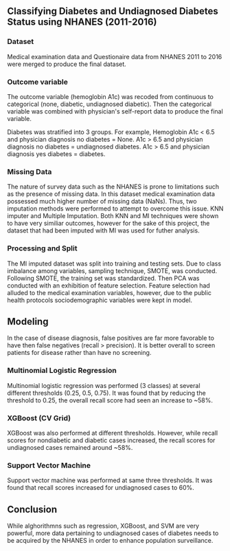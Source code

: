 ## Classifying Diabetes and Undiagnosed Diabetes Status using NHANES (2011-2016)

### Dataset
Medical examination data and Questionaire data from NHANES 2011 to 2016 were merged to produce the final dataset.

### Outcome variable
The outcome variable (hemoglobin A1c) was recoded from continuous to categorical (none, diabetic, undiagnosed diabetic).
Then the categorical variable was combined with physician's self-report data to produce the final variable.

Diabetes was stratified into 3 groups. 
For example, 
  Hemoglobin A1c < 6.5 and physician diagnosis no diabetes = None.
  A1c > 6.5 and physician diagnosis no diabetes = undiagnosed diabetes.
  A1c > 6.5 and physician diagnosis yes diabetes = diabetes.

### Missing Data
The nature of survey data such as the NHANES is prone to limitations such as the presence of missing data.
In this dataset medical examination data possessed much higher number of missing data (NaNs).
Thus, two imputation methods were performed to attempt to overcome this issue. KNN imputer and Multiple Imputation.
Both KNN and MI techniques were shown to have very similiar outcomes, however for the sake of this project, the dataset that had been imputed with MI was used for futher analysis.

### Processing and Split
The MI imputed dataset was split into training and testing sets.
Due to class imbalance among variables, sampling technique, SMOTE, was conducted.
Following SMOTE, the training set was standardized. 
Then PCA was conducted with an exhibition of feature selection. Feature selection had alluded to the medical examination variables, however, due to the public health protocols sociodemographic variables were kept in model.

## Modeling
In the case of disease diagnosis, false positives are far more favorable to have then false negatives (recall > precision). It is better overall to screen patients for disease rather than have no screening.

### Multinomial Logistic Regression
Multinomial logistic regression was performed (3 classes) at several different thresholds (0.25, 0.5, 0.75).
It was found that by reducing the threshold to 0.25, the overall recall score had seen an increase to ~58%.

### XGBoost (CV Grid)
XGBoost was also performed at different thresholds. However, while recall scores for nondiabetic and diabetic cases increased, the recall scores for undiagnosed cases remained around ~58%.

### Support Vector Machine
Support vector machine was performed at same three thresholds. It was found that recall scores increased for undiagnosed cases to 60%.

## Conclusion
While alghorithmns such as regression, XGBoost, and SVM are very powerful, more data pertaining to undiagnosed cases of diabetes needs to be acquired by the NHANES in order to enhance population surveillance. 
